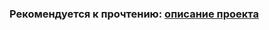 ### Рекомендуется к прочтению: [описание проекта](https://docs.google.com/document/d/1I-Cx8zdnEjAW7lZ9xB4oNqWeepTnP6gZaRqPtbnecXI/edit?usp=sharing)